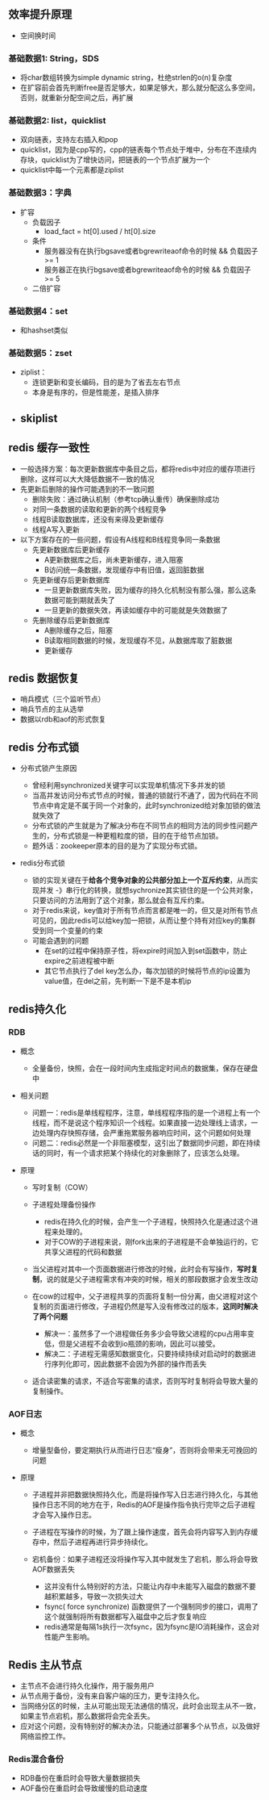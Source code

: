 ## 效率提升原理

- 空间换时间

### 基础数据1: String，SDS

- 将char数组转换为simple dynamic string，杜绝strlen的o(n)复杂度
- 在扩容前会首先判断free是否足够大，如果足够大，那么就分配这么多空间，否则，就重新分配空间之后，再扩展

### 基础数据2: list，quicklist

- 双向链表，支持左右插入和pop
- quicklist，因为是cpp写的，cpp的链表每个节点处于堆中，分布在不连续内存块，quicklist为了增快访问，把链表的一个节点扩展为一个
- quicklist中每一个元素都是ziplist

### 基础数据3：字典

- 扩容
  - 负载因子
    - load_fact = ht[0].used / ht[0].size
  - 条件
    - 服务器没有在执行bgsave或者bgrewriteaof命令的时候 && 负载因子 >= 1
    - 服务器正在执行bgsave或者bgrewriteaof命令的时候 && 负载因子 >= 5
  - 二倍扩容 

### 基础数据4：set

- 和hashset类似

### 基础数据5：zset

- ziplist：
  - 连锁更新和变长编码，目的是为了省去左右节点
  - 本身是有序的，但是性能差，是插入排序
- skiplist
  - 



## redis 缓存一致性

- 一般选择方案：每次更新数据库中条目之后，都将redis中对应的缓存项进行删除，这样可以大大降低数据不一致的情况
- 先更新后删除的操作可能遇到的不一致问题
  - 删除失败：通过确认机制（参考tcp确认重传）确保删除成功
  - 对同一条数据的读取和更新的两个线程竞争
  - 线程B读取数据库，还没有来得及更新缓存
  - 线程A写入更新
- 以下方案存在的一些问题，假设有A线程和B线程竞争同一条数据
  - 先更新数据库后更新缓存
    - A更新数据库之后，尚未更新缓存，进入阻塞
    - B访问统一条数据，发现缓存中有旧值，返回脏数据
  - 先更新缓存后更新数据库
    - 一旦更新数据库失败，因为缓存的持久化机制没有那么强，那么这条数据可能到期就丢失了
    - 一旦更新的数据失效，再读如缓存中的可能就是失效数据了
  - 先删除缓存后更新数据库
    - A删除缓存之后，阻塞
    - B读取相同数据的时候，发现缓存不见，从数据库取了脏数据
    - 更新缓存

## redis 数据恢复

- 哨兵模式（三个监听节点）
- 哨兵节点的主从选举
- 数据以rdb和aof的形式恢复

## redis 分布式锁

- 分布式锁产生原因

  - 曾经利用synchronized关键字可以实现单机情况下多并发的锁
  - 当高并发访问分布式节点的时候，普通的锁就行不通了，因为代码在不同节点中肯定是不属于同一个对象的，此时synchronized给对象加锁的做法就失效了
  - 分布式锁的产生就是为了解决分布在不同节点的相同方法的同步性问题产生的，分布式锁是一种更粗粒度的锁，目的在于给节点加锁。
  - 题外话：zookeeper原本的目的是为了实现分布式锁。

- redis分布式锁

  - 锁的实现关键在于**给各个竞争对象的公共部分加上一个互斥约束**，从而实现并发 -》串行化的转换，就想sychronize其实锁住的是一个公共对象，只要访问的方法用到了这个对象，那么就会有互斥约束。
  - 对于redis来说，key值对于所有节点而言都是唯一的，但又是对所有节点可见的，因此redis可以给key加一把锁，从而让整个持有对应key的集群受到同一个变量的约束
  - 可能会遇到的问题
    - 在set的过程中保持原子性，将expire时间加入到set函数中，防止expire之前进程被中断
    - 其它节点执行了del key怎么办，每次加锁的时候将节点的ip设置为value值，在del之前，先判断一下是不是本机ip

  

## redis持久化

### RDB

- 概念
  
  - 全量备份，快照，会在一段时间内生成指定时间点的数据集，保存在硬盘中
  
- 相关问题
  - 问题一：redis是单线程程序，注意，单线程程序指的是一个进程上有一个线程，而不是说这个程序知识一个线程。如果直接一边处理线上请求，一边处理内存快照存储，会严重拖累服务器响应时间，这个问题如何处理
  - 问题二：redis必然是一个非阻塞模型，这引出了数据同步问题，即在持续话的同时，有一个请求把某个持续化的对象删除了，应该怎么处理。
  
- 原理

  - 写时复制（COW）

  - 子进程处理备份操作

    - redis在持久化的时候，会产生一个子进程，快照持久化是通过这个进程来处理的。
    - 对于COW的子进程来说，刚fork出来的子进程是不会单独运行的，它共享父进程的代码和数据

  - 当父进程对其中一个页面数据进行修改的时候，此时会有写操作，**写时复制**，说的就是父子进程需求有冲突的时候，相关的那段数据才会发生改动

  - 在cow的过程中，父子进程共享的页面将复制一份分离，由父进程对这个复制的页面进行修改，子进程仍然是写入没有修改过的版本，**这同时解决了两个问题**

    - 解决一：虽然多了一个进程做任务多少会导致父进程的cpu占用率变低，但是父进程不会收到io瓶颈的影响，因此可以接受。
    - 解决二：子进程无需感知数据变化，只要持续持续对启动时的数据进行序列化即可，因此数据不会因为外部的操作而丢失

  - 适合读密集的请求，不适合写密集的请求，否则写时复制将会导致大量的复制操作。

    

### AOF日志

- 概念

  - 增量型备份，要定期执行从而进行日志“瘦身”，否则将会带来无可挽回的问题

- 原理

  - 子进程并非把数据快照持久化，而是将操作写入日志进行持久化，与其他操作日志不同的地方在于，Redis的AOF是操作指令执行完毕之后子进程才会写入操作日志。

  - 子进程在写操作的时候，为了跟上操作速度，首先会将内容写入到内存缓存中，然后子进程再进行异步持续化。

  - 宕机备份：如果子进程还没将操作写入其中就发生了宕机，那么将会导致AOF数据丢失

    - 这并没有什么特别好的方法，只能让内存中未能写入磁盘的数据不要越积累越多，导致一次损失过大
    - fsync( force synchronize) 函数提供了一个强制同步的接口，调用了这个就强制将所有数据都写入磁盘中之后才恢复响应
    - redis通常是每隔1s执行一次fsync，因为fsync是IO消耗操作，这会对性能产生影响。

    



## Redis 主从节点

- 主节点不会进行持久化操作，用于服务用户
- 从节点用于备份，没有来自客户端的压力，更专注持久化。
- 当网络分区的时候，主从可能出现无法通信的情况，此时会出现主从不一致，如果主节点宕机，那么数据将会完全丢失。
- 应对这个问题，没有特别好的解决办法，只能通过部署多个从节点，以及做好网络监控工作。

### Redis混合备份

- RDB备份在重启时会导致大量数据损失
- AOF备份在重启时会导致缓慢的启动速度



